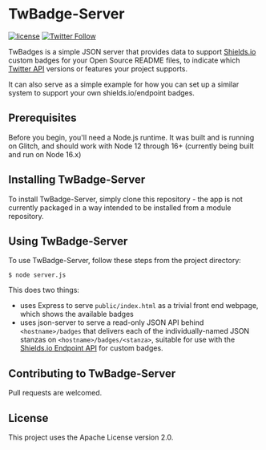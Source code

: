 # TwBadge-Server

[![license](https://img.shields.io/badge/License-Apache%202.0-green.svg)](https://github.com/andypiper/twbadges/blob/main/LICENSE) [![Twitter Follow](https://badgen.net/twitter/follow/andypiper)](https://twitter.com/intent/follow?screen_name=andypiper)

TwBadges is a simple JSON server that provides data to support [Shields.io](https://shields.io) custom badges for your Open Source README files, to indicate which [Twitter API](https://developer.twitter.com) versions or features your project supports.

It can also serve as a simple example for how you can set up a similar system to support your own shields.io/endpoint badges.

## Prerequisites

Before you begin, you'll need a Node.js runtime. It was built and is running on Glitch, and should work with Node 12 through 16+ (currently being built and run on Node 16.x)

## Installing TwBadge-Server

To install TwBadge-Server, simply clone this repository - the app is not currently packaged in a way intended to be installed from a module repository.

## Using TwBadge-Server

To use TwBadge-Server, follow these steps from the project directory:

```
$ node server.js
```

This does two things:

- uses Express to serve `public/index.html` as a trivial front end webpage, which shows the available badges
- uses json-server to serve a read-only JSON API behind `<hostname>/badges` that delivers each of the individually-named JSON stanzas on `<hostname>/badges/<stanza>`, suitable for use with the [Shields.io Endpoint API](https://shields.io/endpoint) for custom badges.

## Contributing to TwBadge-Server

Pull requests are welcomed.

## License

This project uses the Apache License version 2.0.
